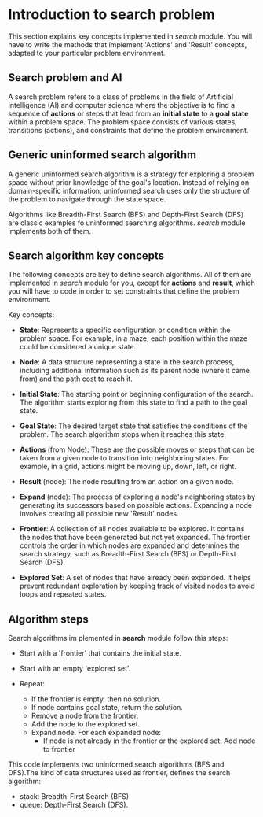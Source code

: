 # Introduction to search problem

This section explains key concepts implemented in *search* module. You will have to write the methods that implement 'Actions' and 'Result' concepts, adapted to your particular problem environment.

## Search problem and AI
A search problem refers to a class of problems in the field of Artificial Intelligence (AI) and computer science where the objective is to find a sequence of **actions** or steps that lead from an **initial state** to a **goal state**  within a problem space. The problem space consists of various states, transitions (actions), and constraints that define the problem environment.


## Generic uninformed search algorithm
A generic uninformed search algorithm is a strategy for exploring a problem space without prior knowledge of the goal's location. Instead of relying on domain-specific information, uninformed search uses only the structure of the problem to navigate through the state space.

Algorithms like Breadth-First Search (BFS) and Depth-First Search (DFS) are classic examples fo uninformed searching algorithms. *search* module implements both of them.


## Search algorithm key concepts
The following concepts are key to define search algorithms.
All of them are implemented in *search* module for you, except for **actions** and **result**, which you will have to code in order to set constraints that define the problem environment.

Key concepts:

* **State**: Represents a specific configuration or condition within the problem space. For example, in a maze, each position within the maze could be considered a unique state.

* **Node**: A data structure representing a state in the search process, including additional information such as its parent node (where it came from) and the path cost to reach it.

* **Initial State**: The starting point or beginning configuration of the search. The algorithm starts exploring from this state to find a path to the goal state.

* **Goal State**: The desired target state that satisfies the conditions of the problem. The search algorithm stops when it reaches this state.

* **Actions** (from Node): These are the possible moves or steps that can be taken from a given node to transition into neighboring states. For example, in a grid, actions might be moving up, down, left, or right.

* **Result** (node): The node resulting from an action on a given node.

* **Expand** (node): The process of exploring a node's neighboring states by generating its successors based on possible actions. Expanding a node involves creating all possible new 'Result' nodes.

* **Frontier**: A collection of all nodes available to be explored. It contains the nodes that have been generated but not yet expanded. The frontier controls the order in which nodes are expanded and determines the search strategy, such as Breadth-First Search (BFS) or Depth-First Search (DFS).

* **Explored Set**: A set of nodes that have already been expanded. It helps prevent redundant exploration by keeping track of visited nodes to avoid loops and repeated states.


## Algorithm steps
Search algorithms im plemented in **search** module follow this steps:

- Start with a 'frontier' that contains the initial state.
- Start with an empty 'explored set'.

- Repeat:
    - If the frontier is empty, then no solution.
    - If node contains goal state, return the solution.
    - Remove a node from the frontier.
    - Add the node to the explored set.
    - Expand node. For each expanded node:
        - If node is not already in the frontier or the explored set:
            Add node to frontier


This code implements two uninformed search algorithms (BFS and DFS).The kind of data structures used as frontier, defines the search algorithm:

- stack: Breadth-First Search (BFS)
- queue: Depth-First Search (DFS).
